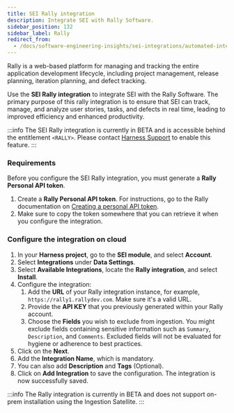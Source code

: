 ```yaml
---
title: SEI Rally integration
description: Integrate SEI with Rally Software.
sidebar_position: 132
sidebar_label: Rally
redirect_from:
  - /docs/software-engineering-insights/sei-integrations/automated-integrations/sei-integration-rally
---
```


Rally is a web-based platform for managing and tracking the entire application development lifecycle, including project management, release planning, iteration planning, and defect tracking.

Use the **SEI Rally integration** to integrate SEI with the Rally Software. The primary purpose of this rally integration is to ensure that SEI can track, manage, and analyze user stories, tasks, and defects in real time, leading to improved efficiency and enhanced productivity.

:::info
The SEI Rally integration is currently in BETA and is accessible behind the entitlement `<RALLY>`. Please contact [Harness Support](mailto:support@harness.io) to enable this feature.
:::

### Requirements

Before you configure the SEI Rally integration, you must generate a **Rally Personal API token**.

1. Create a **Rally Personal API token**. For instructions, go to the Rally documentation on [Creating a personal API token](https://rally1.rallydev.com/slm/doc/webservice/).
2. Make sure to copy the token somewhere that you can retrieve it when you configure the integration.

### Configure the integration on cloud

1. In your **Harness project**, go to the **SEI module**, and select **Account**.
2. Select **Integrations** under **Data Settings**.
3. Select **Available Integrations**, locate the **Rally integration**, and select **Install**.
4. Configure the integration:
   1. Add the **URL** of your Rally integration instance, for example, `https://rally1.rallydev.com`. Make sure it's a valid URL.
   2. Provide the **API KEY** that you previously generated within your Rally account.
   3. Choose the **Fields** you wish to exclude from ingestion. 
      You might exclude fields containing sensitive information such as `Summary`, `Description`, and `Comments`. Excluded fields will not be evaluated for hygiene or adherence to best practices.
5. Click on the **Next**.
6. Add the **Integration Name**, which is mandatory.
7. You can also add **Description** and **Tags** (Optional).
8. Click on **Add Integration** to save the configuration. The integration is now successfully saved.

:::info
The Rally integration is currently in BETA and does not support on-prem installation using the Ingestion Satellite.
:::
